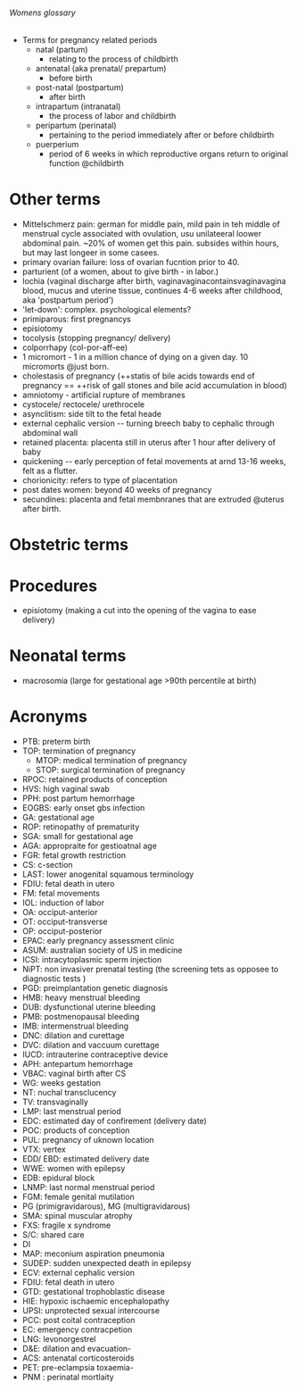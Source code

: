 ###### Womens glossary
- Terms for pregnancy related periods
    + natal (partum)
        * relating to the process of childbirth
    + antenatal (aka prenatal/ prepartum)
        * before birth
    + post-natal (postpartum)
        * after birth
    + intrapartum (intranatal)
        * the process of labor and childbirth
    + peripartum (perinatal)
        * pertaining to the period immediately after or before childbirth
    + puerperium
        * period of 6 weeks in which reproductive organs return to original function @childbirth

# Other terms
- Mittelschmerz pain: german for middle pain, mild pain in teh middle of menstrual cycle associated with ovulation, usu unilateeral loower abdominal pain. ~20% of women get this pain. subsides within hours, but may last longeer in some casees. 
- primary ovarian failure: loss of ovarian fucntion prior to 40.
- parturient (of a women, about to give birth - in labor.)
- lochia (vaginal discharge after birth, vaginavaginacontainsvaginavagina blood, mucus and uterine tissue, continues 4-6 weeks after childhood, aka 'postpartum period')
- 'let-down': complex. psychological elements?
- primiparous: first pregnancys
- episiotomy
- tocolysis (stopping pregnancy/ delivery)
- colporrhapy (col-por-aff-ee)
- 1 micromort - 1 in a million chance of dying on a given day. 10 micromorts @just born.
- cholestasis of pregnancy (++statis of bile acids towards end of pregnancy == ++risk of gall stones and bile acid accumulation in blood)
- amniotomy - artificial rupture of membranes
- cystocele/ rectocele/ urethrocele
- asynclitism: side tilt to the fetal heade
- external cephalic version -- turning breech baby to cephalic through abdominal wall
- retained placenta: placenta still in uterus after 1 hour after delivery of baby
- quickening -- early perception of fetal movements at arnd 13-16 weeks, felt as a flutter.
- chorionicity: refers to type of placentation
- post dates women: beyond 40 weeks of pregnancy
- secundines: placenta and fetal membnranes that are extruded @uterus after birth.

# Obstetric terms

# Procedures
- episiotomy (making a cut into the opening of the vagina to ease delivery)

# Neonatal terms
- macrosomia (large for gestational age >90th percentile at birth)

# Acronyms
- PTB: preterm birth
- TOP: termination of pregnancy
    + MTOP: medical termination of pregnancy
    + STOP: surgical termination of pregnancy
- RPOC: retained products of conception
- HVS: high vaginal swab
- PPH: post partum hemorrhage
- EOGBS: early onset gbs infection
- GA: gestational age
- ROP: retinopathy of prematurity
- SGA: small for gestational age
- AGA: appropraite for gestioatnal age
- FGR: fetal growth restriction
- CS: c-section
- LAST: lower anogenital squamous terminology
- FDIU: fetal death in utero
- FM: fetal movements
- IOL: induction of labor
- OA: occiput-anterior
- OT: occiput-transverse
- OP: occiput-posterior
- EPAC: early pregnancy assessment clinic
- ASUM: australian society of US in medicine
- ICSI: intracytoplasmic sperm injection
- NiPT: non invasiver prenatal testing (the screening tets as opposee to diagnostic tests )
- PGD: preimplantation genetic diagnosis
- HMB: heavy menstrual bleeding
- DUB: dysfunctional uterine bleeding
- PMB: postmenopausal bleeding
- IMB: intermenstrual bleeding
- DNC: dilation and curettage
- DVC: dilation and vaccuum curettage
- IUCD: intrauterine contraceptive device
- APH: antepartum hemorrhage
- VBAC: vaginal birth after CS
- WG: weeks gestation
- NT: nuchal transclucency
- TV: transvaginally
- LMP: last menstrual period
- EDC: estimated day of confirement (delivery date)
- POC: products of conception
- PUL: pregnancy of uknown location
- VTX: vertex
- EDD/ EBD: estimated delivery date
- WWE: women with epilepsy
- EDB: epidural block
- LNMP: last normal menstrual period
- FGM: female genital mutilation
- PG (primigravidarous), MG (multigravidarous)
- SMA: spinal muscular atrophy
- FXS: fragile x syndrome
- S/C: shared care
- DI
- MAP: meconium aspiration pneumonia
- SUDEP: sudden unexpected death in epilepsy
- ECV: external cephalic version
- FDIU: fetal death in utero
- GTD: gestational trophoblastic disease
- HIE: hypoxic ischaemic encephalopathy
- UPSI: unprotected sexual intercourse
- PCC: post coital contraception
- EC: emergency contracpetion
- LNG: levonorgestrel
- D&E: dilation and evacuation-
- ACS: antenatal corticosteroids
- PET: pre-eclampsia toxaemia-
- PNM : perinatal mortlaity
